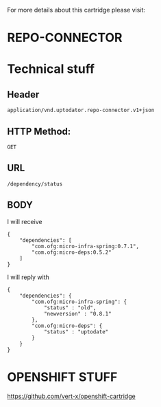 For more details about this cartridge please visit:
 
REPO-CONNECTOR
==========================================================

# Technical stuff

## Header

```
application/vnd.uptodator.repo-connector.v1+json
```
 
## HTTP Method:

```
GET 
```

## URL

```
/dependency/status
```

## BODY

I will receive

```
{
    "dependencies": [
        "com.ofg:micro-infra-spring:0.7.1",
        "com.ofg:micro-deps:0.5.2"
    ]
}
```

I will reply with

```
{
    "dependencies": {
        "com.ofg:micro-infra-spring": {
            "status" : "old",
            "newversion" : "0.8.1"
        },
        "com.ofg:micro-deps": {
            "status" : "uptodate"
        }
    }
}
```

# OPENSHIFT STUFF

https://github.com/vert-x/openshift-cartridge
